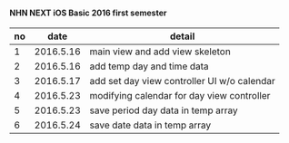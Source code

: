 #### NHN NEXT iOS Basic 2016 first semester

| no | date | detail | 
|-------- | ------------------- | ------------------ |
| 1 | 2016.5.16 | main view and add view skeleton |
| 2 | 2016.5.16 | add temp day and time data |
| 3 | 2016.5.17 | add set day view controller UI w/o calendar  |
| 4 | 2016.5.23 | modifying calendar for day view controller |
| 5 | 2016.5.23 | save period day data in temp array |
| 6 | 2016.5.24 | save date data in temp array |
